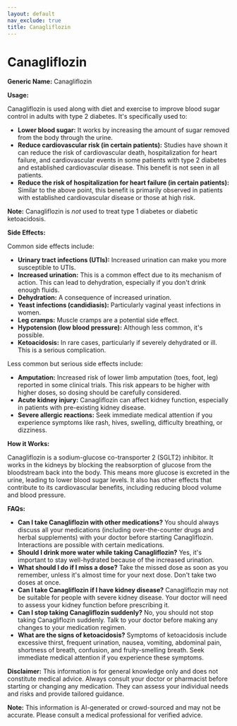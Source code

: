 ```yaml
---
layout: default
nav_exclude: true
title: Canagliflozin
---
```


# Canagliflozin

**Generic Name:** Canagliflozin

**Usage:**

Canagliflozin is used along with diet and exercise to improve blood sugar control in adults with type 2 diabetes.  It's specifically used to:

* **Lower blood sugar:**  It works by increasing the amount of sugar removed from the body through the urine.
* **Reduce cardiovascular risk (in certain patients):**  Studies have shown it can reduce the risk of cardiovascular death, hospitalization for heart failure, and cardiovascular events in some patients with type 2 diabetes and established cardiovascular disease.  This benefit is not seen in all patients.
* **Reduce the risk of hospitalization for heart failure (in certain patients):** Similar to the above point, this benefit is primarily observed in patients with established cardiovascular disease or those at high risk.

**Note:** Canagliflozin is *not* used to treat type 1 diabetes or diabetic ketoacidosis.

**Side Effects:**

Common side effects include:

* **Urinary tract infections (UTIs):**  Increased urination can make you more susceptible to UTIs.
* **Increased urination:** This is a common effect due to its mechanism of action.  This can lead to dehydration, especially if you don't drink enough fluids.
* **Dehydration:**  A consequence of increased urination.
* **Yeast infections (candidiasis):** Particularly vaginal yeast infections in women.
* **Leg cramps:**  Muscle cramps are a potential side effect.
* **Hypotension (low blood pressure):** Although less common, it's possible.
* **Ketoacidosis:** In rare cases, particularly if severely dehydrated or ill.  This is a serious complication.


Less common but serious side effects include:

* **Amputation:** Increased risk of lower limb amputation (toes, foot, leg) reported in some clinical trials. This risk appears to be higher with higher doses, so dosing should be carefully considered.
* **Acute kidney injury:**  Canagliflozin can affect kidney function, especially in patients with pre-existing kidney disease.
* **Severe allergic reactions:**  Seek immediate medical attention if you experience symptoms like rash, hives, swelling, difficulty breathing, or dizziness.


**How it Works:**

Canagliflozin is a sodium-glucose co-transporter 2 (SGLT2) inhibitor.  It works in the kidneys by blocking the reabsorption of glucose from the bloodstream back into the body.  This means more glucose is excreted in the urine, leading to lower blood sugar levels.  It also has other effects that contribute to its cardiovascular benefits, including reducing blood volume and blood pressure.

**FAQs:**

* **Can I take Canagliflozin with other medications?**  You should always discuss all your medications (including over-the-counter drugs and herbal supplements) with your doctor before starting Canagliflozin.  Interactions are possible with certain medications.
* **Should I drink more water while taking Canagliflozin?** Yes, it's important to stay well-hydrated because of the increased urination.
* **What should I do if I miss a dose?** Take the missed dose as soon as you remember, unless it's almost time for your next dose.  Don't take two doses at once.
* **Can I take Canagliflozin if I have kidney disease?** Canagliflozin may not be suitable for people with severe kidney disease. Your doctor will need to assess your kidney function before prescribing it.
* **Can I stop taking Canagliflozin suddenly?**  No, you should not stop taking Canagliflozin suddenly.  Talk to your doctor before making any changes to your medication regimen.
* **What are the signs of ketoacidosis?** Symptoms of ketoacidosis include excessive thirst, frequent urination, nausea, vomiting, abdominal pain, shortness of breath, confusion, and fruity-smelling breath.  Seek immediate medical attention if you experience these symptoms.

**Disclaimer:** This information is for general knowledge only and does not constitute medical advice.  Always consult your doctor or pharmacist before starting or changing any medication.  They can assess your individual needs and risks and provide tailored guidance.


**Note:** This information is AI-generated or crowd-sourced and may not be accurate. Please consult a medical professional for verified advice.